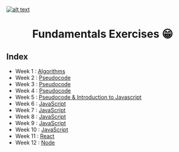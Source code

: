 <a href="https://www.core-code.io/">

![alt text](https://uploads-ssl.webflow.com/5eb2f56932c3562feab232e3/5f73550d00249e7e96c9f3de_Logo.png 'corecodeio')

</a>

<h1 align="center">Fundamentals Exercises 😁</h1>

## Index

- Week 1 : [Algorithms](core-code_Exercise/Week1/Week1exercise.md)
- Week 2 : [Pseudocode](core-code_Exercise/Week2/Week2exercise.md)
- Week 3 : [Pseudocode](core-code_Exercise/Week3/Week3exercise.md)
- Week 4 : [Pseudocode](core-code_Exercise/Week4/Week4exercise.md)
- Week 5 : [Pseudocode & Introduction to Javascript](core-code_Exercise/Week5/Week5exercise.md)
- Week 6 : [JavaScript](core-code_Exercise/Week6/Week6exercise.md)
- Week 7 : [JavaScript](core-code_Exercise/Week7/Week7exercise.md)
- Week 8 : [JavaScript](core-code_Exercise/Week8/Week8exercise.md)
- Week 9 : [JavaScript](core-code_Exercise/Week9/Week9exercise.md)
- Week 10 : [JavaScript](core-code_Exercise/Week10)
- Week 11 : [React](core-code_Exercise/Week11/Week11exercise.md)
- Week 12 : [Node](core-code_Exercise/Week12/Week12exercise.md)



